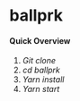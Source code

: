 # ballprk

#### Quick Overview

  1. *Git clone*
  2. *cd ballprk*
  3. *Yarn install*
  4. *Yarn start*
